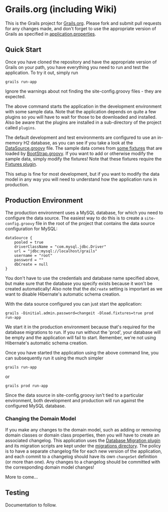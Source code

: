 # Grails.org (including Wiki)

This is the Grails project for [Grails.org](http://www.grails.org). Please fork and submit pull requests for any changes made, and don't forget to use the appropriate version of Grails as specified in [application.properties](blob/master/application.properties).

## Quick Start

Once you have cloned the repository and have the appropriate version of Grails on your path, you have everything you need to run and test the application. To try it out, simply run

    grails run-app

Ignore the warnings about not finding the site-config.groovy files - they are expected.

The above command starts the application in the development environment with some sample data. Note that the application depends on quite a few plugins so you will have to wait for those to be downloaded and installed. Also be aware that the plugins are installed in a sub-directory of the project called `plugins`. 

The default development and test environments are configured to use an in-memory H2 database, as you can see if you take a look at the [DataSource.groovy](blob/master/grails-app/conf/DataSource.groovy) file. The sample data comes from [some fixtures](tree/master/fixtures/) that are loaded by [BootStrap.groovy](blob/master/grails-app/conf/BootStrap.groovy). If you want to add or otherwise modify the sample data, simply modify the fixtures! Note that these fixtures require the [Fixtures plugin](http://grails.org/plugin/fixtures).

This setup is fine for most development, but if you want to modify the data model in any way you will need to understand how the application runs in production.

## Production Environment

The production environment uses a MySQL database, for which you need to configure the data source. The easiest way to do this is to create a `site-config.groovy` file in the root of the project that contains the data source configuration for MySQL:

    dataSource {
        pooled = true
        driverClassName = "com.mysql.jdbc.Driver"      	
        url = "jdbc:mysql://localhost/grails"
        username = "root"
        password = ""
        dbCreate = null
    }

You don't have to use the credentials and database name specified above, but make sure that the database you specify exists because it won't be created automatically! Also note that the `dbCreate` setting is important as we want to disable Hibernate's automatic schema creation.

With the data source configured you can just start the application:

    grails -Dinitial.admin.password=changeit -Dload.fixtures=true prod run-app

We start it in the production environment because that's required for the database migrations to run. If you run without the 'prod', your database will be empty and the application will fail to start. Remember, we're not using Hibernate's automatic schema creation.

Once you have started the application using the above command line, you can subsequently run it using the much simpler

    grails run-app

or 

    grails prod run-app

Since the data source in site-config.groovy isn't tied to a particular environment, both development and production will run against the configured MySQL database.

### Changing the Domain Model

If you make any changes to the domain model, such as adding or removing domain classes or domain class properties, then you will have to create an associated changelog. This application uses the [Database Migration plugin](http://grails.org/plugin/database-migration) and its migration scripts are kept under the [migrations directory](tree/master/migrations/). The policy is to have a separate changelog file for each new version of the application, and each commit to a changelog should have its own `changeSet` definition (or more than one). Any changes to a changelog should be committed with the corresponding domain model changes!

More to come...

## Testing

Documentation to follow.

